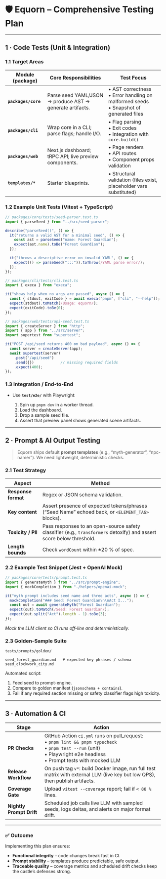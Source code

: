 # 🛡️ Equorn – Comprehensive Testing Plan

---

## 1 · Code Tests (Unit & Integration)

### 1.1 Target Areas

| Module (package)    | Core Responsibilities                                    | Test Focus                                                                                |
| ------------------- | -------------------------------------------------------- | ----------------------------------------------------------------------------------------- |
| **`packages/core`** | Parse seed YAML/JSON → produce AST → generate artifacts. | • AST correctness<br>• Error handling on malformed seeds<br>• Snapshot of generated files |
| **`packages/cli`**  | Wrap core in a CLI; parse flags; handle I/O.             | • Flag parsing<br>• Exit codes<br>• Integration with `core.build()`                       |
| **`packages/web`**  | Next.js dashboard; tRPC API; live preview components.    | • Page renders<br>• API routes<br>• Component props validation                            |
| **`templates/*`**   | Starter blueprints.                                      | • Structural validation (files exist, placeholder vars substituted)                       |

### 1.2 Example Unit Tests (Vitest + TypeScript)

```ts
// packages/core/tests/seed-parser.test.ts
import { parseSeed } from "../src/seed-parser";

describe("parseSeed()", () => {
  it("returns a valid AST for a minimal seed", () => {
    const ast = parseSeed("name: Forest Guardian");
    expect(ast.name).toBe("Forest Guardian");
  });

  it("throws a descriptive error on invalid YAML", () => {
    expect(() => parseSeed(":::")).toThrow(/YAML parse error/);
  });
});
```

```ts
// packages/cli/tests/cli.test.ts
import { execa } from "execa";

it("shows help when no args are passed", async () => {
  const { stdout, exitCode } = await execa("pnpm", ["cli", "--help"]);
  expect(stdout).toMatch(/Usage: equorn/);
  expect(exitCode).toBe(0);
});
```

```ts
// packages/web/tests/api-seed.test.ts
import { createServer } from "http";
import { app } from "../src/server";
import supertest from "supertest";

it("POST /api/seed returns 400 on bad payload", async () => {
  const server = createServer(app);
  await supertest(server)
    .post("/api/seed")
    .send({})            // missing required fields
    .expect(400);
});
```

### 1.3 Integration / End-to-End

* Use **`test/e2e/`** with Playwright:

  1. Spin up `pnpm dev` in a worker thread.
  2. Load the dashboard.
  3. Drop a sample seed file.
  4. Assert that preview panel shows generated scene artifacts.

---

## 2 · Prompt & AI Output Testing

> Equorn ships default **prompt templates** (e.g., “myth-generator”, “npc-namer”). We need lightweight, deterministic checks.

### 2.1 Test Strategy

| Aspect              | Method                                                                                                               |
| ------------------- | -------------------------------------------------------------------------------------------------------------------- |
| **Response format** | Regex or JSON schema validation.                                                                                     |
| **Key content**     | Assert presence of expected tokens/phrases (“Seed Name” echoed back, or `<ELEMENT_TAG>` blocks).                     |
| **Toxicity / PII**  | Pass responses to an open-source safety classifier (e.g., `transformers` detoxify) and assert score below threshold. |
| **Length bounds**   | Check `wordCount` within ±20 % of spec.                                                                              |

### 2.2 Example Test Snippet (Jest + OpenAI Mock)

```ts
// packages/core/tests/prompt.test.ts
import { generateMyth } from "../src/prompt-engine";
import { mockCompletion } from "./helpers/openai-mock";

it("myth prompt includes seed name and three acts", async () => {
  mockCompletion("### Seed: Forest Guardian\n\nAct I...");
  const out = await generateMyth("Forest Guardian");
  expect(out).toMatch(/Seed: Forest Guardian/);
  expect(out.split("Act").length - 1).toBe(3);
});
```

*Mock the LLM client so CI runs off-line and deterministically.*

### 2.3 Golden-Sample Suite

`tests/prompts/golden/`

```
seed_forest_guardian.md   # expected key phrases / schema
seed_clockwork_city.md
```

Automated script:

1. Feed seed to prompt-engine.
2. Compare to golden manifest (`jsonschema + contains`).
3. Fail if any required section missing or safety classifier flags high toxicity.

---

## 3 · Automation & CI

| Stage                    | Action                                                                                                                                                                         |
| ------------------------ | ------------------------------------------------------------------------------------------------------------------------------------------------------------------------------ |
| **PR Checks**            | GitHub Action `ci.yml` runs on pull\_request: <br>• `pnpm lint && pnpm typecheck`<br>• `pnpm test --run` (unit)<br>• Playwright e2e headless<br>• Prompt tests with mocked LLM |
| **Release Workflow**     | On push tag `v*`: build Docker image, run full test matrix with external LLM (live key but low QPS), then publish artifacts.                                                   |
| **Coverage Gate**        | Upload `vitest --coverage` report; fail if `< 80 %` lines.                                                                                                                     |
| **Nightly Prompt Drift** | Scheduled job calls live LLM with sampled seeds, logs deltas, and alerts on major format drift.                                                                                |

---

### ✅ Outcome

Implementing this plan ensures:

* **Functional integrity** – code changes break fast in CI.
* **Prompt stability** – templates produce predictable, safe output.
* **Traceable quality** – coverage metrics and scheduled drift checks keep the castle’s defenses strong.
